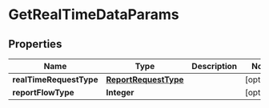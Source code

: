 

# GetRealTimeDataParams


## Properties

Name | Type | Description | Notes
------------ | ------------- | ------------- | -------------
**realTimeRequestType** | [**ReportRequestType**](ReportRequestType.md) |  |  [optional]
**reportFlowType** | **Integer** |  |  [optional]



